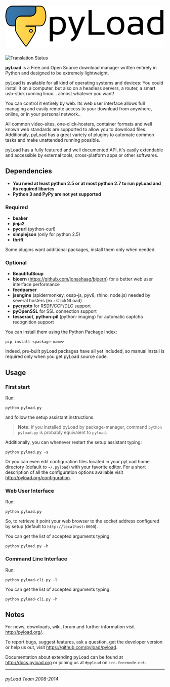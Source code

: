 [![pyLoad](/docs/resources/banner.png "pyLoad")](http://pyload.org/)
=============================

[![Translation Status](http://translate.pyload.org/badges/pyload/localized.png "Translation Status")](http://translate.pyload.org/project/pyload/)

**pyLoad** is a Free and Open Source download manager written entirely in Python and designed to be extremely lightweight.

pyLoad is available for all kind of operating systems and devices:
You could install it on a computer, but also on a headless servers, a router, a smart usb-stick running linux... almost whatever you want!

You can control it entirely by web.
Its web user interface allows full managing and easily remote access to your download from anywhere, online, or in your personal network..

All common video-sites, one-click-hosters, container formats and well known web standards are supported to allow you to download files.
Additionaly, pyLoad has a great variety of plugins to automate common tasks and make unattended running possible.

pyLoad has a fully featured and well documented API, it's easily extendable and accessible by external tools, cross-platform apps or other softwares.


Dependencies
------------

 - **You need at least python 2.5 or at most python 2.7 to run pyLoad and its required libaries**
 - **Python 3 and PyPy are not yet supported**

### Required ###

 - **beaker**
 - **jinja2**
 - **pycurl** (python-curl)
 - **simplejson** (only for python 2.5)
 - **thrift**

Some plugins want additional packages, install them only when needed.

### Optional ###

 - **BeautifulSoup**
 - **bjoern** (<https://github.com/jonashaag/bjoern>) for a better web user interface performance
 - **feedparser**
 - **jsengine** (spidermonkey, ossp-js, pyv8, rhino, node.js) needed by several hosters (ex.: ClickNLoad)
 - **pycrypto** for RSDF/CCF/DLC support
 - **pyOpenSSL** for SSL connection support
 - **tesseract**, **python-pil** (python-imaging) for automatic captcha recognition support

You can install them using the Python Package Index:

    pip install <package-name>

Indeed, pre-built pyLoad packages have all yet included, so manual install is required only when you get pyLoad source code.


Usage
-----------

### First start ###

Run:

    python pyload.py

and follow the setup assistant instructions.

> **Note:**
If you installed pyLoad by package-manager, command `python pyload.py` is probably equivalent to `pyload`.

Additionally, you can whenever restart the setup assistant typing:

    python pyload.py -s

Or you can even edit configuration files located in your pyLoad home directory (default to `~/.pyload`)
with your favorite editor.
For a short description of all the configuration options available visit <http://pyload.org/configuration>.


### Web User Interface ###

Run:

    python pyload.py

So, to retrieve it point your web browser to the socket address configured by setup (default to `http://localhost:8000`).

You can get the list of accepted arguments typing:

    python pyload.py -h


### Command Line Interface ###

Run:

    python pyload-cli.py -l

You can get the list of accepted arguments typing:

    python pyload-cli.py -h


Notes
-----

For news, downloads, wiki, forum and further information visit <http://pyload.org/>.

To report bugs, suggest features, ask a question, get the developer version
or help us out, visit <https://github.com/pyload/pyload>.

Documentation about extending pyLoad can be found at <http://docs.pyload.org> or joining us at `#pyload` on `irc.freenode.net`.


------------------------------
###### pyLoad Team 2008-2014 ######
